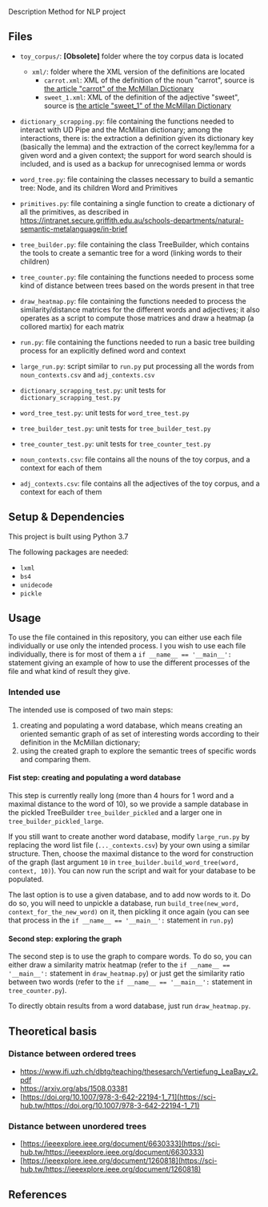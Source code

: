 Description
Method for NLP project

## Files
* `toy_corpus/`: **[Obsolete]** folder where the toy corpus data is located
  * `xml/`: folder where the XML version of the definitions are located
    * `carrot.xml`: XML of the definition of the noun "carrot", source is 
    [the article "carrot" of the McMillan Dictionary](https://www.macmillandictionary.com/dictionary/british/carrot)
    * `sweet_1.xml`: XML of the definition of the adjective "sweet", source is 
    [the article "sweet_1" of the McMillan Dictionary](https://www.macmillandictionary.com/dictionary/british/sweet_1)
* `dictionary_scrapping.py`: file containing the functions needed to interact with UD Pipe and the McMillan dictionary; 
among the interactions, there is: the extraction a definition given its dictionary key (basically the lemma) and the 
extraction of the correct key/lemma for a given word and a given context; the support for word search should is 
included, and is used as a backup for unrecognised lemma or words
* `word_tree.py`: file containing the classes necessary to build a semantic tree: Node, and its children Word and 
Primitives
* `primitives.py`: file containing a single function to create a dictionary of all the primitives, as described in 
https://intranet.secure.griffith.edu.au/schools-departments/natural-semantic-metalanguage/in-brief
* `tree_builder.py`: file containing the class TreeBuilder, which contains the tools to create a semantic tree for a 
word (linking words to their children)
* `tree_counter.py`: file containing the functions needed to process some kind of distance between trees based on the
words present in that tree
* `draw_heatmap.py`: file containing the functions needed to process the similarity/distance matrices for the different 
words and adjectives; it also operates as a script to compute those matrices and draw a heatmap (a collored martix) for
each matrix
* `run.py`: file containing the functions needed to run a basic tree building process for an explicitly defined word and
context
* `large_run.py`: script similar to `run.py` put processing all the words from `noun_contexts.csv` and
`adj_contexts.csv`

* `dictionary_scrapping_test.py`: unit tests for `dictionary_scrapping_test.py`
* `word_tree_test.py`: unit tests for `word_tree_test.py`
* `tree_builder_test.py`: unit tests for `tree_builder_test.py`
* `tree_counter_test.py`: unit tests for `tree_counter_test.py`

* `noun_contexts.csv`: file contains all the nouns of the toy corpus, and a context for each of them
* `adj_contexts.csv`: file contains all the adjectives of the toy corpus, and a context for each of them

## Setup & Dependencies
This project is built using Python 3.7

The following packages are needed:
* `lxml`
* `bs4`
* `unidecode`
* `pickle`

## Usage
To use the file contained in this repository, you can either use each file individually or use only the intended 
process. I you wish to use each file individually, there is for most of them a ``if __name__ == '__main__':`` statement
giving an example of how to use the different processes of the file and what kind of result they give.

### Intended use
The intended use is composed of two main steps:
1. creating and populating a word database, which means creating an oriented semantic graph of as set of 
interesting words according to their definition in the McMillan dictionary;
2. using the created graph to explore the semantic trees of specific words and comparing them.

#### Fist step: creating and populating a word database
This step is currently really long (more than 4 hours for 1 word and a maximal distance to the word of 10), so we 
provide a sample database in the pickled TreeBuilder `tree_builder_pickled` and a larger one in 
`tree_builder_pickled_large`.

If you still want to create another word database, modify `large_run.py` by replacing the word list file
(`..._contexts.csv`) by your own using a similar structure. Then, choose the maximal distance to the word for 
construction of the graph (last argument `10` in `tree_builder.build_word_tree(word, context, 10)`).
You can now run the script and wait for your database to be populated.

The last option is to use a given database, and to add now words to it.
Do do so, you will need to unpickle a database, run `build_tree(new_word, context_for_the_new_word)` on it, then 
pickling it once again (you can see that process in the ``if __name__ == '__main__':`` statement in `run.py`)

#### Second step: exploring the graph
The second step is to use the graph to compare words. To do so, you can either draw a similarity matrix heatmap (refer 
to the ``if __name__ == '__main__':`` statement in `draw_heatmap.py`) or just get the similarity ratio between two words
(refer to the ``if __name__ == '__main__':`` statement in `tree_counter.py`).

To directly obtain results from a word database, just run `draw_heatmap.py`.

## Theoretical basis
### Distance between ordered trees
* https://www.ifi.uzh.ch/dbtg/teaching/thesesarch/Vertiefung_LeaBay_v2.pdf
* https://arxiv.org/abs/1508.03381
* [https://doi.org/10.1007/978-3-642-22194-1_71](https://sci-hub.tw/https://doi.org/10.1007/978-3-642-22194-1_71)

### Distance between unordered trees
* [https://ieeexplore.ieee.org/document/6630333](https://sci-hub.tw/https://ieeexplore.ieee.org/document/6630333)
* [https://ieeexplore.ieee.org/document/1260818](https://sci-hub.tw/https://ieeexplore.ieee.org/document/1260818)

## References
